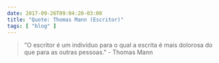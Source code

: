 ```yaml
---
date: 2017-09-26T09:04:20-03:00
title: "Quote: Thomas Mann (Escritor)"
tags: [ "blog" ]
---
```

> "O escritor é um indivíduo para o qual a escrita é mais dolorosa do que para as outras pessoas." - Thomas Mann
